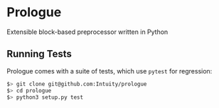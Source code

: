 # Prologue
Extensible block-based preprocessor written in Python

## Running Tests
Prologue comes with a suite of tests, which use `pytest` for regression:

```bash
$> git clone git@github.com:Intuity/prologue
$> cd prologue
$> python3 setup.py test
```